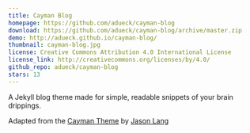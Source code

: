 ```yaml
---
title: Cayman Blog
homepage: https://github.com/adueck/cayman-blog
download: https://github.com/adueck/cayman-blog/archive/master.zip
demo: http://adueck.github.io/cayman-blog/
thumbnail: cayman-blog.jpg
license: Creative Commons Attribution 4.0 International License
license_link: http://creativecommons.org/licenses/by/4.0/
github_repo: adueck/cayman-blog
stars: 13
---
```


A Jekyll blog theme made for simple, readable snippets of your brain
drippings.

Adapted from the [Cayman Theme](https://github.com/jasonlong/cayman-theme)
by [Jason Lang](https://github.com/jasonlong)
